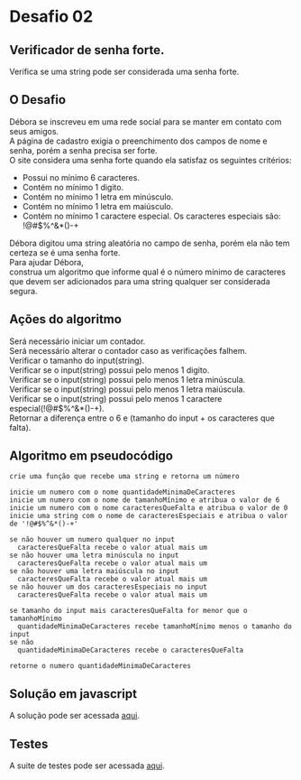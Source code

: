 # Desafio 02

## Verificador de senha forte.

Verifica se uma string pode ser considerada uma senha forte.

## O Desafio

Débora se inscreveu em uma rede social para se manter em contato com seus amigos.  
A página de cadastro exigia o preenchimento dos campos de nome e senha, porém a senha precisa ser forte.  
O site considera uma senha forte quando ela satisfaz os seguintes critérios:

- Possui no mínimo 6 caracteres.
- Contém no mínimo 1 digito.
- Contém no mínimo 1 letra em minúsculo.
- Contém no mínimo 1 letra em maiúsculo.
- Contém no mínimo 1 caractere especial. Os caracteres especiais são: !@#$%^&\*()-+

Débora digitou uma string aleatória no campo de senha, porém ela não tem certeza se é uma senha forte.  
Para ajudar Débora,  
construa um algoritmo que informe qual é o número mínimo de caracteres que devem ser adicionados para uma string qualquer ser considerada segura.

## Ações do algoritmo

Será necessário iniciar um contador.  
Será necessário alterar o contador caso as verificações falhem.  
Verificar o tamanho do input(string).  
Verificar se o input(string) possui pelo menos 1 digito.  
Verificar se o input(string) possui pelo menos 1 letra minúscula.  
Verificar se o input(string) possui pelo menos 1 letra maiúscula.  
Verificar se o input(string) possui pelo menos 1 caractere especial(!@#$%^&\*()-+).  
Retornar a diferença entre o 6 e (tamanho do input + os caracteres que falta).

## Algoritmo em pseudocódigo

```
crie uma função que recebe uma string e retorna um número

inicie um numero com o nome quantidadeMinimaDeCaracteres
inicie um numero com o nome de tamanhoMínimo e atribua o valor de 6
inicie um numero com o nome caracteresQueFalta e atribua o valor de 0
inicie uma string com o nome de caracteresEspeciais e atribua o valor de '!@#$%^&*()-+'

se não houver um numero qualquer no input
  caracteresQueFalta recebe o valor atual mais um
se não houver uma letra minúscula no input
  caracteresQueFalta recebe o valor atual mais um
se não houver uma letra maiúscula no input
  caracteresQueFalta recebe o valor atual mais um
se não houver um dos caracteresEspeciais no input
  caracteresQueFalta recebe o valor atual mais um

se tamanho do input mais caracteresQueFalta for menor que o tamanhoMínimo
  quantidadeMinimaDeCaracteres recebe tamanhoMínimo menos o tamanho do input
se não
  quantidadeMinimaDeCaracteres recebe o caracteresQueFalta

retorne o numero quantidadeMinimaDeCaracteres
```

## Solução em javascript

A solução pode ser acessada [aqui](./strong-password-check.js).

## Testes

A suite de testes pode ser acessada [aqui](./strong-password-check.test.js).
